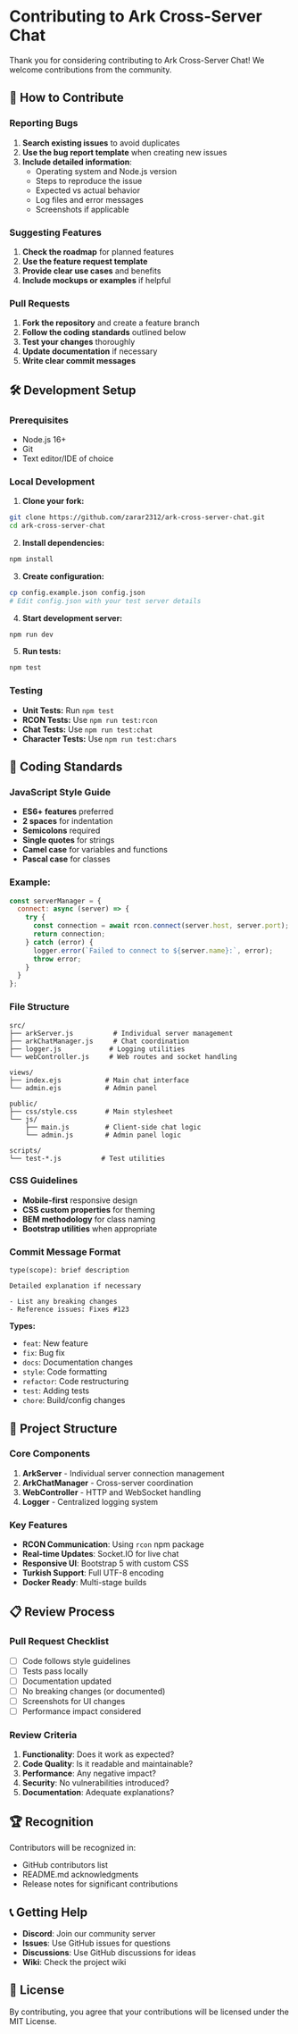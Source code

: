 # Contributing to Ark Cross-Server Chat

Thank you for considering contributing to Ark Cross-Server Chat! We welcome contributions from the community.

## 🤝 How to Contribute

### Reporting Bugs

1. **Search existing issues** to avoid duplicates
2. **Use the bug report template** when creating new issues
3. **Include detailed information**:
   - Operating system and Node.js version
   - Steps to reproduce the issue
   - Expected vs actual behavior
   - Log files and error messages
   - Screenshots if applicable

### Suggesting Features

1. **Check the roadmap** for planned features
2. **Use the feature request template**
3. **Provide clear use cases** and benefits
4. **Include mockups or examples** if helpful

### Pull Requests

1. **Fork the repository** and create a feature branch
2. **Follow the coding standards** outlined below
3. **Test your changes** thoroughly
4. **Update documentation** if necessary
5. **Write clear commit messages**

## 🛠️ Development Setup

### Prerequisites
- Node.js 16+
- Git
- Text editor/IDE of choice

### Local Development

1. **Clone your fork:**
```bash
git clone https://github.com/zarar2312/ark-cross-server-chat.git
cd ark-cross-server-chat
```

2. **Install dependencies:**
```bash
npm install
```

3. **Create configuration:**
```bash
cp config.example.json config.json
# Edit config.json with your test server details
```

4. **Start development server:**
```bash
npm run dev
```

5. **Run tests:**
```bash
npm test
```

### Testing

- **Unit Tests:** Run `npm test`
- **RCON Tests:** Use `npm run test:rcon`
- **Chat Tests:** Use `npm run test:chat`
- **Character Tests:** Use `npm run test:chars`

## 📝 Coding Standards

### JavaScript Style Guide

- **ES6+ features** preferred
- **2 spaces** for indentation
- **Semicolons** required
- **Single quotes** for strings
- **Camel case** for variables and functions
- **Pascal case** for classes

### Example:
```javascript
const serverManager = {
  connect: async (server) => {
    try {
      const connection = await rcon.connect(server.host, server.port);
      return connection;
    } catch (error) {
      logger.error(`Failed to connect to ${server.name}:`, error);
      throw error;
    }
  }
};
```

### File Structure

```
src/
├── arkServer.js          # Individual server management
├── arkChatManager.js     # Chat coordination
├── logger.js            # Logging utilities
└── webController.js     # Web routes and socket handling

views/
├── index.ejs           # Main chat interface
└── admin.ejs           # Admin panel

public/
├── css/style.css       # Main stylesheet
└── js/
    ├── main.js         # Client-side chat logic
    └── admin.js        # Admin panel logic

scripts/
└── test-*.js          # Test utilities
```

### CSS Guidelines

- **Mobile-first** responsive design
- **CSS custom properties** for theming
- **BEM methodology** for class naming
- **Bootstrap utilities** when appropriate

### Commit Message Format

```
type(scope): brief description

Detailed explanation if necessary

- List any breaking changes
- Reference issues: Fixes #123
```

**Types:**
- `feat`: New feature
- `fix`: Bug fix
- `docs`: Documentation changes
- `style`: Code formatting
- `refactor`: Code restructuring
- `test`: Adding tests
- `chore`: Build/config changes

## 🚀 Project Structure

### Core Components

1. **ArkServer** - Individual server connection management
2. **ArkChatManager** - Cross-server coordination
3. **WebController** - HTTP and WebSocket handling
4. **Logger** - Centralized logging system

### Key Features

- **RCON Communication**: Using `rcon` npm package
- **Real-time Updates**: Socket.IO for live chat
- **Responsive UI**: Bootstrap 5 with custom CSS
- **Turkish Support**: Full UTF-8 encoding
- **Docker Ready**: Multi-stage builds

## 📋 Review Process

### Pull Request Checklist

- [ ] Code follows style guidelines
- [ ] Tests pass locally
- [ ] Documentation updated
- [ ] No breaking changes (or documented)
- [ ] Screenshots for UI changes
- [ ] Performance impact considered

### Review Criteria

1. **Functionality**: Does it work as expected?
2. **Code Quality**: Is it readable and maintainable?
3. **Performance**: Any negative impact?
4. **Security**: No vulnerabilities introduced?
5. **Documentation**: Adequate explanations?

## 🏆 Recognition

Contributors will be recognized in:
- GitHub contributors list
- README.md acknowledgments
- Release notes for significant contributions

## 📞 Getting Help

- **Discord**: Join our community server
- **Issues**: Use GitHub issues for questions
- **Discussions**: Use GitHub discussions for ideas
- **Wiki**: Check the project wiki

## 📄 License

By contributing, you agree that your contributions will be licensed under the MIT License.

